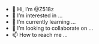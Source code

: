 - 👋 Hi, I’m @Z518z
- 👀 I’m interested in ...
- 🌱 I’m currently learning ...
- 💞️ I’m looking to collaborate on ...
- 📫 How to reach me ...

<!---
Z518z/Z518z is a ✨ special ✨ repository because its `README.md` (this file) appears on your GitHub profile.
You can click the Preview link to take a look at your changes.
--->
